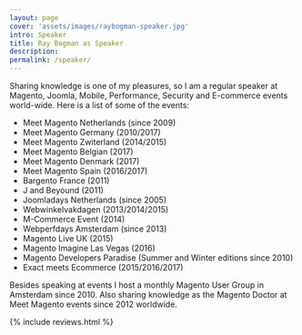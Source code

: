```yaml
---
layout: page
cover: 'assets/images/raybogman-speaker.jpg'
intro: Speaker
title: Ray Bogman as Speaker
description:
permalink: /speaker/
---
```


Sharing knowledge is one of my pleasures, so I am a regular speaker at Magento, Joomla, Mobile, Performance, Security and E-commerce events world-wide.
Here is a list of some of the events:

- Meet Magento Netherlands (since 2009)
- Meet Magento Germany (2010/2017)
- Meet Magento Zwiterland (2014/2015)
- Meet Magento Belgian (2017)
- Meet Magento Denmark (2017)
- Meet Magento Spain (2016/2017)
- Bargento France (2011)
- J and Beyound (2011)
- Joomladays Netherlands (since 2005)
- Webwinkelvakdagen (2013/2014/2015)
- M-Commerce Event (2014)
- Webperfdays Amsterdam (since 2013)
- Magento Live UK (2015)
- Magento Imagine Las Vegas (2016)
- Magento Developers Paradise (Summer and Winter editions since 2010)
- Exact meets Ecommerce (2015/2016/2017)

Besides speaking at events I host a monthly Magento User Group in Amsterdam since 2010. Also sharing knowledge as the Magento Doctor at Meet Magento events since 2012 worldwide.

{% include reviews.html %}
